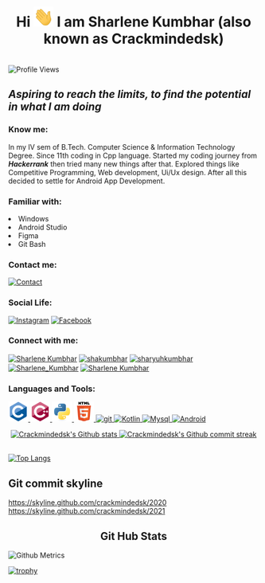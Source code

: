 <h1 align="center"> Hi <img src="https://raw.githubusercontent.com/ABSphreak/ABSphreak/master/gifs/Hi.gif"  width="40" height="40"> I am Sharlene Kumbhar (also known as Crackmindedsk) </h1>

<!--
**Crackmindedsk/Crackmindedsk** is a ✨ _special_ ✨ repository because its `README.md` (this file) appears on your GitHub profile.

Here are some ideas to get you started:

- 🔭 I’m currently working on ...
- 🌱 I’m currently learning ...
- 👯 I’m looking to collaborate on ...
- 🤔 I’m looking for help with ...
- 💬 Ask me about ...
- 📫 How to reach me: ...
- 😄 Pronouns: ...
- ⚡ Fun fact: ...
-->

</br>![Profile Views](https://komarev.com/ghpvc/?username=Crackmindedsk)

## <I>Aspiring to reach the limits, to find the potential in what I am doing</I>

### Know me:
In my IV sem of B.Tech. Computer Science & Information Technology Degree. Since 11th coding in Cpp language. Started my coding journey from ***Hackerrank*** then tried many new things after that. Explored things like Competitive Programming, Web development, Ui/Ux design. After all this decided to settle for Android App Development. 
</br>

### Familiar with:
<li>Windows
<li>Android Studio
<li>Figma
<li>Git Bash

### Contact me:
[![Contact](https://img.shields.io/badge/Email-shakumbhar@gmail.com-orange?labelColor=yellow)](mailto:shakumbhar@gmail.com)
### Social Life:
[![Instagram](https://img.shields.io/badge/Instagram-Developer%20journey-blueviolet?logo=Instagram&logoColor=blueviolet&labelColor=black)](https://www.instagram.com/crackmindedsk/) [![Facebook](https://img.shields.io/badge/Facebook-Send%20me%20a%20message-blue?logo=Facebook&logoColor=blue&labelColor=black)](https://www.facebook.com/crackmindedsk) 

### Connect with me:
<p align="left">
    <a href="https://www.linkedin.com/in/sharlene-kumbhar-59078118b/" target="_blank"><img align="center"
            src="https://cdn.jsdelivr.net/npm/simple-icons@3.0.1/icons/linkedin.svg" alt="Sharlene Kumbhar" height="30"
            width="40" /></a>
    <a href="https://codeforces.com/profile/shakumbhar" target="_blank"><img align="center"
            src="https://cdn.jsdelivr.net/npm/simple-icons@3.0.1/icons/codeforces.svg" alt="shakumbhar" height="30"
            width="40" /></a>
    <a href="https://www.hackerrank.com/sharyuhkumbhar" target="_blank"><img align="center"
            src="https://cdn.jsdelivr.net/npm/simple-icons@3.0.1/icons/hackerrank.svg" alt="sharyuhkumbhar" height="30"
            width="40" /></a>
    <a href="https://leetcode.com/Sharlene_Kumbhar/" target="_blank"><img align="center"
            src="https://cdn.jsdelivr.net/npm/simple-icons@3.0.1/icons/leetcode.svg" alt="Sharlene_Kumbhar" height="30"
            width="40" /></a>
    <a href="https://developers.google.com/profile/u/100251123362248964527" target="_blank"><img align="center"
            src="https://cdn.jsdelivr.net/npm/simple-icons@3.0.1/icons/google.svg" alt="Sharlene Kumbhar" height="30"
            width="40" /></a>
  </p>
  
### Languages and Tools:
<p align="left">
    <a href="https://www.cprogramming.com/" target="_blank"> <img
            src="https://raw.githubusercontent.com/devicons/devicon/master/icons/c/c-original.svg" alt="c" width="40"
            height="40" /> </a>
    <a href="https://www.w3schools.com/cpp/" target="_blank">
        <img src="https://raw.githubusercontent.com/devicons/devicon/master/icons/cplusplus/cplusplus-original.svg"
            alt="cplusplus" width="40" height="40" /> </a>
    <a href="https://www.python.org" target="_blank"> <img
            src="https://raw.githubusercontent.com/devicons/devicon/master/icons/python/python-original.svg"
            alt="python" width="40" height="40" /> </a>
    <a href="https://www.w3.org/html/" target="_blank"> <img
            src="https://raw.githubusercontent.com/devicons/devicon/master/icons/html5/html5-original-wordmark.svg"
            alt="html5" width="40" height="40" /> </a>
    <a href="https://git-scm.com/" target="_blank"> <img
            src="https://www.vectorlogo.zone/logos/git-scm/git-scm-icon.svg" alt="git" width="40" height="40" /> </a>
    <a href="https://kotlinlang.org/" target="_blank"> <img
            src="https://upload.wikimedia.org/wikipedia/commons/0/06/Kotlin_Icon.svg" alt="Kotlin"
            width="40" height="40" /> </a>
    <a href="https://www.mysql.com" target="_blank"> <img
            src="https://www.vectorlogo.zone/logos/mysql/mysql-icon.svg" alt="Mysql"
            width="40" height="40" /> </a>
    <a href="https://developer.android.com/" target="_blank"> <img
            src="https://upload.wikimedia.org/wikipedia/commons/d/d7/Android_robot.svg"
            alt="Android" width="40" height="40" /> </a>
</p>

<div align="center" style="text-align:center">
    <a href="#">
        <img width="49%"  src="https://github-readme-stats.vercel.app/api?username=Crackmindedsk&show_icons=true&bg_color=fff&hide_border=true&count_private=true"
            alt="Crackmindedsk's Github stats">
    </a>
    <a href="#">
        <img width="49%"  src="https://github-readme-streak-stats.herokuapp.com/?user=Crackmindedsk&hide_border=true&bg_color=101013"
            alt="Crackmindedsk's Github commit streak">
    </a>
</div>
    
 </br>[![Top Langs](https://github-readme-stats.vercel.app/api/top-langs/?username=Crackmindedsk&hide_border=true)](https://github.com/Crackmindedsk/github-readme-stats)
<!-- ![Top Langs](https://github-readme-stats.vercel.app/api/top-langs/?username=Crackmindedsk&layout=compact&show_icons=true&theme=vue&hide_border=true&count_private=true&bg_color=fff&title_color=00DCA8)
 -->

<!-- ![Sharlene's GitHub stats](https://github-readme-stats.vercel.app/api?username=Crackmindedsk&show_icons=true&theme=vue&hide_border=true&count_private=true&bg_color=101013&title_color=00DCA8&text_color=FDFCFF)
 -->
## Git commit skyline
https://skyline.github.com/crackmindedsk/2020
<br>https://skyline.github.com/crackmindedsk/2021

<h2 align="center">Git Hub Stats</h2>
  <!--
<p align="center"><img src="https://github-readme-stats.vercel.app/api?username=Aayushi-Mittal&count_private=true&show_icons=true&bg_color=#000&theme=cobalt"></p>
<p align="center"><img align="center" src="https://github-readme-streak-stats.herokuapp.com/?user=Aayushi-Mittal&theme=dark&hide_border=true"/></p> 
  -->
<p align="centre"><img src="https://metrics.lecoq.io/Crackmindedsk" alt="Github Metrics"></p>

[![trophy](https://github-profile-trophy.vercel.app/?username=Crackmindedsk&theme=juicyfresh&row=1)](https://github.com/ryo-ma/github-profile-trophy)
<!-- <img width="300px" src="https://github.com/liginthomasck/liginthomasck/blob/main/assets/lol.gif" alt="lol.gif" /> -->







